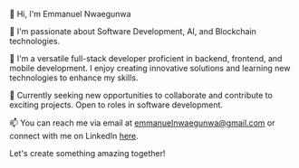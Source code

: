 👋 Hi, I'm Emmanuel Nwaegunwa

👀 I'm passionate about Software Development, AI, and Blockchain technologies.

🌱 I'm a versatile full-stack developer proficient in backend, frontend, and mobile development. I enjoy creating innovative solutions and learning new technologies to enhance my skills.

💼 Currently seeking new opportunities to collaborate and contribute to exciting projects. Open to roles in software development.

📫 You can reach me via email at emmanuelnwaegunwa@gmail.com or connect with me on LinkedIn [here](https://www.linkedin.com/in/emmanuel-nwaegunwa/).

Let's create something amazing together!
